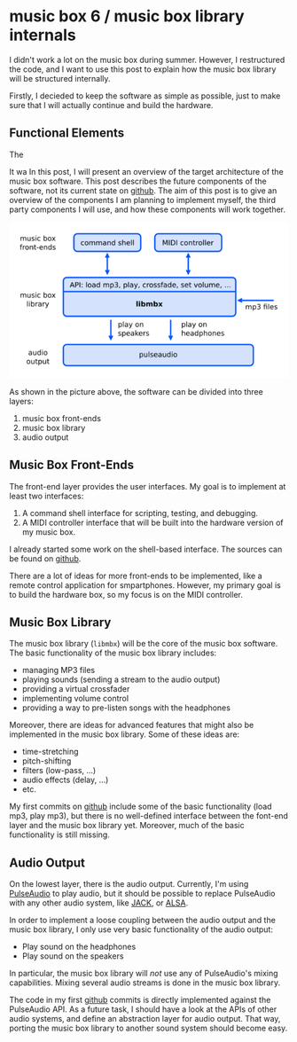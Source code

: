 music box 6 / music box library internals
=========================================

I didn't work a lot on the music box during summer. However, I restructured
the code, and I want to use this post to explain how the music box library
will be structured internally.

Firstly, I decieded to keep the software as simple as possible, just to
make sure that I will actually continue and build the hardware.

Functional Elements
-------------------


The 

It wa
In this post, I will present an overview of the target architecture of the
music box software. This post describes the future components of the software,
not its current state on [github][5]. The aim of this post is to give an
overview of the components I am planning to implement myself, the third party
components I will use, and how these components will work together.

![music box architectural overview][1]

As shown in the picture above, the software can be divided into three
layers:

  1. music box front-ends
  2. music box library
  3. audio output

Music Box Front-Ends
--------------------

The front-end layer provides the user interfaces. My goal is to implement at
least two interfaces:

  1. A command shell interface for scripting, testing, and debugging.
  2. A MIDI controller interface that will be built into the hardware version
     of my music box.

I already started some work on the shell-based interface. The sources can
be found on [github][5].

There are a lot of ideas for more front-ends to be implemented, like a remote
control application for smpartphones. However, my primary goal is to build the
hardware box, so my focus is on the MIDI controller.

Music Box Library
-----------------

The music box library (`libmbx`) will be the core of the music box software.
The basic functionality of the music box library includes:

  * managing MP3 files
  * playing sounds (sending a stream to the audio output)
  * providing a virtual crossfader
  * implementing volume control
  * providing a way to pre-listen songs with the headphones

Moreover, there are ideas for advanced features that might also be implemented
in the music box library. Some of these ideas are:

  * time-stretching
  * pitch-shifting
  * filters (low-pass, ...)
  * audio effects (delay, ...)
  * etc.

My first commits on [github][5] include some of the basic functionality
(load mp3, play mp3), but there is no well-defined interface between the
font-end layer and the music box library yet. Moreover, much of the basic
functionality is still missing.

Audio Output
------------

On the lowest layer, there is the audio output. Currently, I'm using
[PulseAudio][2] to play audio, but it should be possible to replace PulseAudio
with any other audio system, like [JACK][3], or [ALSA][4].

In order to implement a loose coupling between the audio output and the
music box library, I only use very basic functionality of the audio output:

  * Play sound on the headphones
  * Play sound on the speakers

In particular, the music box library will _not_ use any of PulseAudio's mixing
capabilities. Mixing several audio streams is done in the music box library.

The code in my first [github][5] commits is directly implemented against the
PulseAudio API. As a future task, I should have a look at the APIs of other
audio systems, and define an abstraction layer for audio output. That way,
porting the music box library to another sound system should become easy.


[1]: img/music-box-overview.png
[2]: http://www.pulseaudio.org
[3]: http://jackaudio.org
[4]: http://www.alsa-project.org
[5]: https://github.com/fstab/music-box
